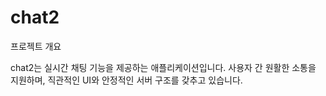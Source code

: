 # chat2

프로젝트 개요

chat2는 실시간 채팅 기능을 제공하는 애플리케이션입니다. 사용자 간 원활한 소통을 지원하며, 직관적인 UI와 안정적인 서버 구조를 갖추고 있습니다.